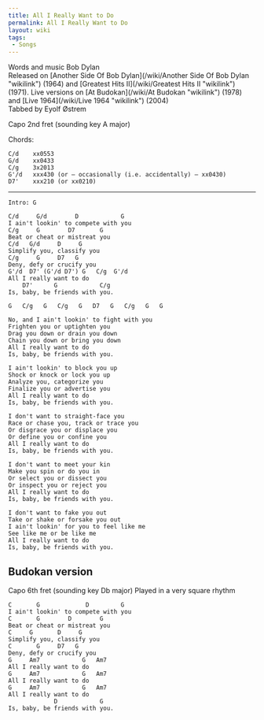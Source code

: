 ```yaml
---
title: All I Really Want to Do
permalink: All I Really Want to Do
layout: wiki
tags:
 - Songs
---
```


Words and music Bob Dylan  
Released on [Another Side Of Bob
Dylan](/wiki/Another Side Of Bob Dylan "wikilink") (1964) and [Greatest Hits
II](/wiki/Greatest Hits II "wikilink") (1971). Live versions on [At
Budokan](/wiki/At Budokan "wikilink") (1978) and [Live
1964](/wiki/Live 1964 "wikilink") (2004)  
Tabbed by Eyolf Østrem

Capo 2nd fret (sounding key A major)

Chords:

    C/d    xx0553
    G/d    xx0433
    C/g    3x2013
    G'/d   xxx430 (or – occasionally (i.e. accidentally) – xx0430)
    D7'    xxx210 (or xx0210)

* * * * *

    Intro: G

    C/d     G/d        D            G
    I ain't lookin' to compete with you
    C/g     G        D7       G
    Beat or cheat or mistreat you
    C/d   G/d     D     G
    Simplify you, classify you
    C/g     G     D7   G
    Deny, defy or crucify you
    G'/d  D7' (G'/d D7') G   C/g  G'/d
    All I really want to do
        D7'      G            C/g
    Is, baby, be friends with you.

    G   C/g   G   C/g   G   D7   G   C/g   G   G

    No, and I ain't lookin' to fight with you
    Frighten you or uptighten you
    Drag you down or drain you down
    Chain you down or bring you down
    All I really want to do
    Is, baby, be friends with you.

    I ain't lookin' to block you up
    Shock or knock or lock you up
    Analyze you, categorize you
    Finalize you or advertise you
    All I really want to do
    Is, baby, be friends with you.

    I don't want to straight-face you
    Race or chase you, track or trace you
    Or disgrace you or displace you
    Or define you or confine you
    All I really want to do
    Is, baby, be friends with you.

    I don't want to meet your kin
    Make you spin or do you in
    Or select you or dissect you
    Or inspect you or reject you
    All I really want to do
    Is, baby, be friends with you.

    I don't want to fake you out
    Take or shake or forsake you out
    I ain't lookin' for you to feel like me
    See like me or be like me
    All I really want to do
    Is, baby, be friends with you.

<h2 class="songversion">
Budokan version

</h2>
Capo 6th fret (sounding key Db major)  
Played in a very square rhythm

    C       G             D         G
    I ain't lookin' to compete with you
    C       G        D        G
    Beat or cheat or mistreat you
    C     G       D     G
    Simplify you, classify you
    C       G     D7   G
    Deny, defy or crucify you
    G     Am7            G   Am7
    All I really want to do
    G     Am7            G   Am7
    All I really want to do
    G     Am7            G   Am7
    All I really want to do
                 D            G
    Is, baby, be friends with you.
